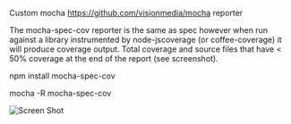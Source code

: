 Custom mocha https://github.com/visionmedia/mocha reporter

The mocha-spec-cov reporter is the same as spec however when run against a library instrumented by node-jscoverage (or coffee-coverage) it will produce coverage output. Total coverage and source files that have < 50% coverage at the end of the report (see screenshot).


npm install mocha-spec-cov

mocha -R mocha-spec-cov


![Screen Shot](https://raw.github.com/startswithaj/mocha-spec-cov/gh-pages/screenshot.png)
